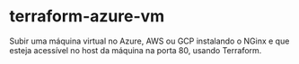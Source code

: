 # terraform-azure-vm
Subir uma máquina virtual no Azure, AWS ou GCP instalando o NGinx e que esteja acessível no host da máquina na porta 80, usando Terraform.
